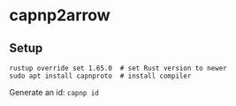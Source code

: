 # capnp2arrow

## Setup

```
rustup override set 1.65.0  # set Rust version to newer
sudo apt install capnproto  # install compiler
```

Generate an id: `capnp id`

